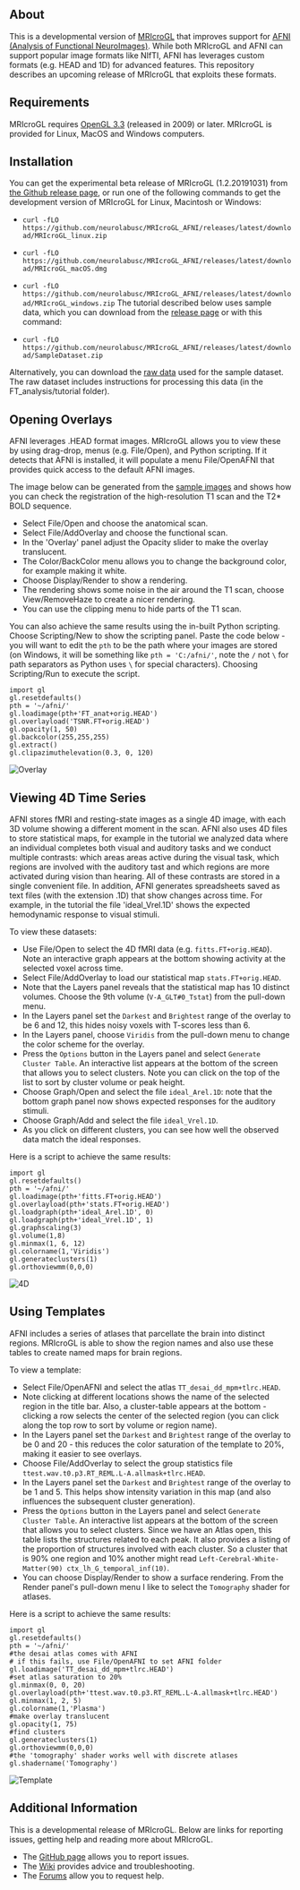 ## About

This is a developmental version of [MRIcroGL](https://www.nitrc.org/plugins/mwiki/index.php/mricrogl:MainPage) that improves support for [AFNI (Analysis of Functional NeuroImages)](https://afni.nimh.nih.gov). While both MRIcroGL and AFNI can support popular image formats like NIfTI, AFNI has leverages custom formats (e.g. HEAD and 1D) for advanced features. This repository describes an upcoming release of MRIcroGL that exploits these formats.

## Requirements

MRIcroGL requires [OpenGL 3.3](https://www.mccauslandcenter.sc.edu/mricrogl/troubleshooting) (released in 2009) or later. MRIcroGL is provided for Linux, MacOS and Windows computers.

## Installation

You can get the experimental beta release of MRIcroGL (1.2.20191031) from [the Github release page](https://github.com/neurolabusc/MRIcroGL_AFNI/releases), or run one of the following commands to get the development version of MRIcroGL for Linux, Macintosh or Windows: 

   * `curl -fLO https://github.com/neurolabusc/MRIcroGL_AFNI/releases/latest/download/MRIcroGL_linux.zip`
   * `curl -fLO https://github.com/neurolabusc/MRIcroGL_AFNI/releases/latest/download/MRIcroGL_macOS.dmg`
   * `curl -fLO https://github.com/neurolabusc/MRIcroGL_AFNI/releases/latest/download/MRIcroGL_windows.zip`
The tutorial described below uses sample data, which you can download from the [release page](https://github.com/neurolabusc/MRIcroGL_AFNI/releases) or with this command:
   
   * `curl -fLO https://github.com/neurolabusc/MRIcroGL_AFNI/releases/latest/download/SampleDataset.zip`

Alternatively, you can download the [raw data](https://afni.nimh.nih.gov/pub/dist/edu/data/CD.expanded/AFNI_data6/unix_tutorial/misc/install.data.html) used for the sample dataset. The raw dataset includes instructions for processing this data (in the FT_analysis/tutorial folder).

## Opening Overlays

AFNI leverages .HEAD format images. MRIcroGL allows you to view these by using drag-drop, menus (e.g. File/Open), and Python scripting. If it detects that AFNI is installed, it will populate a menu File/OpenAFNI that provides quick access to the default AFNI images.

The image below can be generated from the [sample images](https://github.com/neurolabusc/MRIcroGL_AFNI/releases) and shows how you can check the registration of the high-resolution T1 scan and the T2* BOLD sequence. 
 - Select File/Open and choose the anatomical scan.
 - Select File/AddOverlay and choose the functional scan.
 - In the 'Overlay' panel adjust the Opacity slider to make the overlay translucent.
 - The Color/BackColor menu allows you to change the background color, for example making it white.
 - Choose Display/Render to show a rendering.
 - The rendering shows some noise in the air around the T1 scan, choose View/RemoveHaze to create a nicer rendering.
 - You can use the clipping menu to hide parts of the T1 scan.
 
You can also achieve the same results using the in-built Python scripting. Choose Scripting/New to show the scripting panel. Paste the code below - you will want to edit the `pth` to be the path where your images are stored (on Windows, it will be something like `pth = 'C:/afni/'`, note the `/` not `\` for path separators as Python uses `\` for special characters). Choosing Scripting/Run to execute the script.


```
import gl
gl.resetdefaults()
pth = '~/afni/'
gl.loadimage(pth+'FT_anat+orig.HEAD')
gl.overlayload('TSNR.FT+orig.HEAD')
gl.opacity(1, 50)
gl.backcolor(255,255,255)
gl.extract()
gl.clipazimuthelevation(0.3, 0, 120)
```

![Overlay](Overlay.png)

## Viewing 4D Time Series

AFNI stores fMRI and resting-state images as a single 4D image, with each 3D volume showing a different moment in the scan. AFNI also uses 4D files to store statistical maps, for example in the tutorial we analyzed data where an individual completes both visual and auditory tasks and we conduct multiple contrasts: which areas areas active during the visual task, which regions are involved with the auditory tast and which regions are more activated during vision than hearing. All of these contrasts are stored in a single convenient file. In addition, AFNI generates spreadsheets saved as text files (with the extension .1D) that show changes across time. For example, in the tutorial the file 'ideal_Vrel.1D' shows the expected hemodynamic response to visual stimuli.

To view these datasets:
 - Use File/Open to select the 4D fMRI data (e.g. `fitts.FT+orig.HEAD`). Note an interactive graph appears at the bottom showing activity at the selected voxel across time.
 - Select File/AddOverlay to load our statistical map `stats.FT+orig.HEAD`. 
 - Note that the Layers panel reveals that the statistical map has 10 distinct volumes. Choose the 9th volume (`V-A_GLT#0_Tstat`) from the pull-down menu.
 - In the Layers panel set the `Darkest` and `Brightest` range of the overlay to be 6 and 12, this hides noisy voxels with T-scores less than 6.
 - In the Layers panel, choose `Viridis` from the pull-down menu to change the color scheme for the overlay.
 - Press the `Options` button in the Layers panel and select `Generate Cluster Table`. An interactive list appears at the bottom of the screen that allows you to select clusters. Note you can click on the top of the list to sort by cluster volume or peak height.
 - Choose Graph/Open and select the file `ideal_Arel.1D`: note that the bottom graph panel now shows expected responses for the auditory stimuli.
 - Choose Graph/Add and select the file `ideal_Vrel.1D`. 
 - As you click on different clusters, you can see how well the observed data match the ideal responses.

Here is a script to achieve the same results:

```
import gl
gl.resetdefaults()
pth = '~/afni/'
gl.loadimage(pth+'fitts.FT+orig.HEAD')
gl.overlayload(pth+'stats.FT+orig.HEAD')
gl.loadgraph(pth+'ideal_Arel.1D', 0)
gl.loadgraph(pth+'ideal_Vrel.1D', 1)
gl.graphscaling(3)
gl.volume(1,8)
gl.minmax(1, 6, 12)
gl.colorname(1,'Viridis')
gl.generateclusters(1)
gl.orthoviewmm(0,0,0)
```

![4D](4D.png)

## Using Templates

AFNI includes a series of atlases that parcellate the brain into distinct regions. MRIcroGL is able to show the region names and also use these tables to create named maps for brain regions.

To view a template:
 - Select File/OpenAFNI and select the atlas `TT_desai_dd_mpm+tlrc.HEAD`.
 - Note clicking at different locations shows the name of the selected region in the title bar. Also, a cluster-table appears at the bottom - clicking a row selects the center of the selected region (you can click along the top row to sort by volume or region name).
 - In the Layers panel set the `Darkest` and `Brightest` range of the overlay to be 0 and 20 - this reduces the color saturation of the template to 20%, making it easier to see overlays.
 - Choose File/AddOverlay to select the group statistics file `ttest.wav.t0.p3.RT_REML.L-A.allmask+tlrc.HEAD`.
 - In the Layers panel set the `Darkest` and `Brightest` range of the overlay to be 1 and 5. This helps show intensity variation in this map (and also influences the subsequent cluster generation).
 - Press the `Options` button in the Layers panel and select `Generate Cluster Table`. An interactive list appears at the bottom of the screen that allows you to select clusters. Since we have an Atlas open, this table lists the structures related to each peak. It also provides a listing of the proportion of structures involved with each cluster. So a cluster that is 90% one region and 10% another might read `Left-Cerebral-White-Matter(90) ctx_lh_G_temporal_inf(10)`.
 - You can choose Display/Render to show a surface rendering. From the Render panel's pull-down menu I like to select the `Tomography` shader for atlases.

Here is a script to achieve the same results:

```
import gl
gl.resetdefaults()
pth = '~/afni/'
#the desai atlas comes with AFNI
# if this fails, use File/OpenAFNI to set AFNI folder
gl.loadimage('TT_desai_dd_mpm+tlrc.HEAD')
#set atlas saturation to 20%
gl.minmax(0, 0, 20)
gl.overlayload(pth+'ttest.wav.t0.p3.RT_REML.L-A.allmask+tlrc.HEAD')
gl.minmax(1, 2, 5)
gl.colorname(1,'Plasma')
#make overlay translucent
gl.opacity(1, 75)
#find clusters
gl.generateclusters(1)
gl.orthoviewmm(0,0,0)
#the 'tomography' shader works well with discrete atlases
gl.shadername('Tomography')
```

![Template](Template.png)

## Additional Information

This is a developmental release of MRIcroGL. Below are links for reporting issues, getting help and reading more about MRIcroGL.

 - The [GitHub page](https://github.com/rordenlab/MRIcroGL12) allows you to report issues.
 - The [Wiki](https://www.nitrc.org/plugins/mwiki/index.php/mricrogl:MainPage) provides advice and troubleshooting.
 - The [Forums](https://www.nitrc.org/forum/?group_id=889) allow you to request help.
